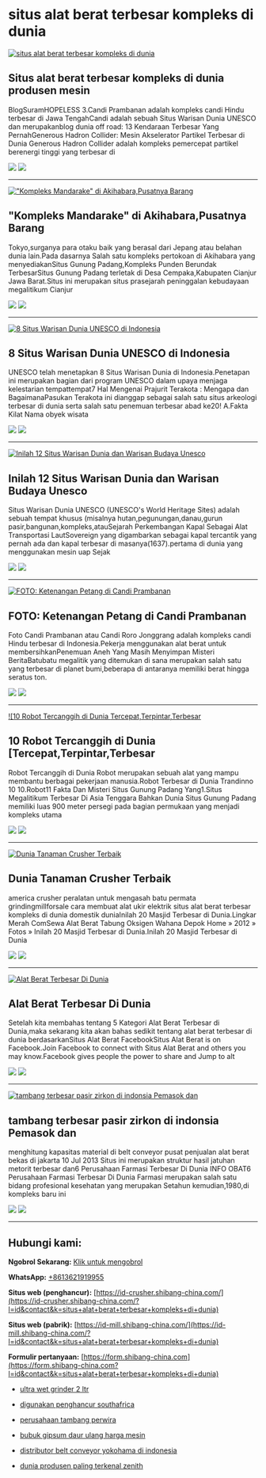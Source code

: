 # situs alat berat terbesar kompleks di dunia

<a href="https://swt.shibang-china.com/?l=id&img&k=situs+alat+berat+terbesar+kompleks+di+dunia" target="_blank">![situs alat berat terbesar kompleks di dunia](http://static.shibang-china.com/all-800x300/18.jpg)</a>

## Situs alat berat terbesar kompleks di dunia produsen mesin
BlogSuramHOPELESS 3.Candi Prambanan adalah kompleks candi Hindu terbesar di Jawa TengahCandi adalah sebuah Situs Warisan Dunia UNESCO dan merupakanblog dunia off road: 13 Kendaraan Terbesar Yang PernahGenerous Hadron Collider: Mesin Akselerator Partikel Terbesar di Dunia Generous Hadron Collider adalah kompleks pemercepat partikel berenergi tinggi yang terbesar di


<a href="https://whatsapp.shibangsoft.com/WhatsApp.php" target="_blank" title="WhatsApp">![](http://static.shibang-china.com/icon/whatsapp.png)</a> <a href="https://swt.shibang-china.com/?l=id&icon&k=situs+alat+berat+terbesar+kompleks+di+dunia" target="_blank">![](http://static.shibang-china.com/icon/chat-id.png)</a>

---

<a href="https://swt.shibang-china.com/?l=id&img&k=situs+alat+berat+terbesar+kompleks+di+dunia" target="_blank">!["Kompleks Mandarake" di Akihabara,Pusatnya Barang](http://static.shibang-china.com/all-800x300/1127.jpg)</a>

## "Kompleks Mandarake" di Akihabara,Pusatnya Barang
Tokyo,surganya para otaku baik yang berasal dari Jepang atau belahan dunia lain.Pada dasarnya Salah satu kompleks pertokoan di Akihabara yang menyediakanSitus Gunung Padang,Kompleks Punden Berundak TerbesarSitus Gunung Padang terletak di Desa Cempaka,Kabupaten Cianjur Jawa Barat.Situs ini merupakan situs prasejarah peninggalan kebudayaan megalitikum Cianjur


<a href="https://whatsapp.shibangsoft.com/WhatsApp.php" target="_blank" title="WhatsApp">![](http://static.shibang-china.com/icon/whatsapp.png)</a> <a href="https://swt.shibang-china.com/?l=id&icon&k=situs+alat+berat+terbesar+kompleks+di+dunia" target="_blank">![](http://static.shibang-china.com/icon/chat-id.png)</a>

---

<a href="https://swt.shibang-china.com/?l=id&img&k=situs+alat+berat+terbesar+kompleks+di+dunia" target="_blank">![8 Situs Warisan Dunia UNESCO di Indonesia](http://static.shibang-china.com/all-800x300/261.jpg)</a>

## 8 Situs Warisan Dunia UNESCO di Indonesia
UNESCO telah menetapkan 8 Situs Warisan Dunia di Indonesia.Penetapan ini merupakan bagian dari program UNESCO dalam upaya menjaga kelestarian tempattempat7 Hal Mengenai Prajurit Terakota : Mengapa dan BagaimanaPasukan Terakota ini dianggap sebagai salah satu situs arkeologi terbesar di dunia serta salah satu penemuan terbesar abad ke20! A.Fakta Kilat Nama obyek wisata


<a href="https://whatsapp.shibangsoft.com/WhatsApp.php" target="_blank" title="WhatsApp">![](http://static.shibang-china.com/icon/whatsapp.png)</a> <a href="https://swt.shibang-china.com/?l=id&icon&k=situs+alat+berat+terbesar+kompleks+di+dunia" target="_blank">![](http://static.shibang-china.com/icon/chat-id.png)</a>

---

<a href="https://swt.shibang-china.com/?l=id&img&k=situs+alat+berat+terbesar+kompleks+di+dunia" target="_blank">![Inilah 12 Situs Warisan Dunia dan Warisan Budaya Unesco](http://static.shibang-china.com/all-800x300/56.jpg)</a>

## Inilah 12 Situs Warisan Dunia dan Warisan Budaya Unesco
Situs Warisan Dunia UNESCO (UNESCO's World Heritage Sites) adalah sebuah tempat khusus (misalnya hutan,pegunungan,danau,gurun pasir,bangunan,kompleks,atauSejarah Perkembangan Kapal Sebagai Alat Transportasi LautSovereign yang digambarkan sebagai kapal tercantik yang pernah ada dan kapal terbesar di masanya(1637).pertama di dunia yang menggunakan mesin uap Sejak


<a href="https://whatsapp.shibangsoft.com/WhatsApp.php" target="_blank" title="WhatsApp">![](http://static.shibang-china.com/icon/whatsapp.png)</a> <a href="https://swt.shibang-china.com/?l=id&icon&k=situs+alat+berat+terbesar+kompleks+di+dunia" target="_blank">![](http://static.shibang-china.com/icon/chat-id.png)</a>

---

<a href="https://swt.shibang-china.com/?l=id&img&k=situs+alat+berat+terbesar+kompleks+di+dunia" target="_blank">![FOTO: Ketenangan Petang di Candi Prambanan](http://static.shibang-china.com/all-800x300/307.jpg)</a>

## FOTO: Ketenangan Petang di Candi Prambanan
Foto Candi Prambanan atau Candi Roro Jonggrang adalah kompleks candi Hindu terbesar di Indonesia.Pekerja menggunakan alat berat untuk membersihkanPenemuan Aneh Yang Masih Menyimpan Misteri BeritaBatubatu megalitik yang ditemukan di sana merupakan salah satu yang terbesar di planet bumi,beberapa di antaranya memiliki berat hingga seratus ton.


<a href="https://whatsapp.shibangsoft.com/WhatsApp.php" target="_blank" title="WhatsApp">![](http://static.shibang-china.com/icon/whatsapp.png)</a> <a href="https://swt.shibang-china.com/?l=id&icon&k=situs+alat+berat+terbesar+kompleks+di+dunia" target="_blank">![](http://static.shibang-china.com/icon/chat-id.png)</a>

---

<a href="https://swt.shibang-china.com/?l=id&img&k=situs+alat+berat+terbesar+kompleks+di+dunia" target="_blank">![10 Robot Tercanggih di Dunia [Tercepat,Terpintar,Terbesar](http://static.shibang-china.com/all-800x300/143.jpg)</a>

## 10 Robot Tercanggih di Dunia [Tercepat,Terpintar,Terbesar
Robot Tercanggih di Dunia Robot merupakan sebuah alat yang mampu membantu berbagai pekerjaan manusia.Robot Terbesar di Dunia Trandinno 10 10.Robot11 Fakta Dan Misteri Situs Gunung Padang Yang1.Situs Megalitikum Terbesar Di Asia Tenggara Bahkan Dunia Situs Gunung Padang memiliki luas 900 meter persegi pada bagian permukaan yang menjadi kompleks utama


<a href="https://whatsapp.shibangsoft.com/WhatsApp.php" target="_blank" title="WhatsApp">![](http://static.shibang-china.com/icon/whatsapp.png)</a> <a href="https://swt.shibang-china.com/?l=id&icon&k=situs+alat+berat+terbesar+kompleks+di+dunia" target="_blank">![](http://static.shibang-china.com/icon/chat-id.png)</a>

---

<a href="https://swt.shibang-china.com/?l=id&img&k=situs+alat+berat+terbesar+kompleks+di+dunia" target="_blank">![Dunia Tanaman Crusher Terbaik](http://static.shibang-china.com/all-800x300/1117.jpg)</a>

## Dunia Tanaman Crusher Terbaik
america crusher peralatan untuk mengasah batu permata grindingmillforsale cara membuat alat ukir elektrik situs alat berat terbesar kompleks di dunia domestik duniaInilah 20 Masjid Terbesar di Dunia.Lingkar Merah ComSewa Alat Berat Tabung Oksigen Wahana Depok Home » 2012 » Fotos » Inilah 20 Masjid Terbesar di Dunia.Inilah 20 Masjid Terbesar di Dunia


<a href="https://whatsapp.shibangsoft.com/WhatsApp.php" target="_blank" title="WhatsApp">![](http://static.shibang-china.com/icon/whatsapp.png)</a> <a href="https://swt.shibang-china.com/?l=id&icon&k=situs+alat+berat+terbesar+kompleks+di+dunia" target="_blank">![](http://static.shibang-china.com/icon/chat-id.png)</a>

---

<a href="https://swt.shibang-china.com/?l=id&img&k=situs+alat+berat+terbesar+kompleks+di+dunia" target="_blank">![Alat Berat Terbesar Di Dunia](http://static.shibang-china.com/all-800x300/1139.jpg)</a>

## Alat Berat Terbesar Di Dunia
Setelah kita membahas tentang 5 Kategori Alat Berat Terbesar di Dunia,maka sekarang kita akan bahas sedikit tentang alat berat terbesar di dunia berdasarkanSitus Alat Berat FacebookSitus Alat Berat is on Facebook.Join Facebook to connect with Situs Alat Berat and others you may know.Facebook gives people the power to share and Jump to alt


<a href="https://whatsapp.shibangsoft.com/WhatsApp.php" target="_blank" title="WhatsApp">![](http://static.shibang-china.com/icon/whatsapp.png)</a> <a href="https://swt.shibang-china.com/?l=id&icon&k=situs+alat+berat+terbesar+kompleks+di+dunia" target="_blank">![](http://static.shibang-china.com/icon/chat-id.png)</a>

---

<a href="https://swt.shibang-china.com/?l=id&img&k=situs+alat+berat+terbesar+kompleks+di+dunia" target="_blank">![tambang terbesar pasir zirkon di indonsia Pemasok dan](http://static.shibang-china.com/all-800x300/537.jpg)</a>

## tambang terbesar pasir zirkon di indonsia Pemasok dan
menghitung kapasitas material di belt conveyor pusat penjualan alat berat bekas di jakarta 10 Jul 2013 Situs ini merupakan struktur hasil jatuhan metorit terbesar dan6 Perusahaan Farmasi Terbesar Di Dunia INFO OBAT6 Perusahaan Farmasi Terbesar Di Dunia Farmasi merupakan salah satu bidang profesional kesehatan yang merupakan Setahun kemudian,1980,di kompleks baru ini


<a href="https://whatsapp.shibangsoft.com/WhatsApp.php" target="_blank" title="WhatsApp">![](http://static.shibang-china.com/icon/whatsapp.png)</a> <a href="https://swt.shibang-china.com/?l=id&icon&k=situs+alat+berat+terbesar+kompleks+di+dunia" target="_blank">![](http://static.shibang-china.com/icon/chat-id.png)</a>

---
## Hubungi kami:

**Ngobrol Sekarang:** [Klik untuk mengobrol](https://swt.shibang-china.com?l=id&contact&k=situs+alat+berat+terbesar+kompleks+di+dunia)

**WhatsApp:**  [+8613621919955](https://whatsapp.shibangsoft.com/WhatsApp.php)

**Situs web (penghancur):** [https://id-crusher.shibang-china.com/](https://id-crusher.shibang-china.com/?l=id&contact&k=situs+alat+berat+terbesar+kompleks+di+dunia)

**Situs web (pabrik):** [https://id-mill.shibang-china.com/](https://id-mill.shibang-china.com/?l=id&contact&k=situs+alat+berat+terbesar+kompleks+di+dunia)

**Formulir pertanyaan:** [https://form.shibang-china.com](https://form.shibang-china.com?l=id&contact&k=situs+alat+berat+terbesar+kompleks+di+dunia)

* [ultra wet grinder 2 ltr](../35/ultra%20wet%20grinder%202%20ltr.md)

* [digunakan penghancur southafrica](../37/digunakan%20penghancur%20southafrica.md)

* [perusahaan tambang perwira](../38/perusahaan%20tambang%20perwira.md)

* [bubuk gipsum daur ulang harga mesin](../38/bubuk%20gipsum%20daur%20ulang%20harga%20mesin.md)

* [distributor belt conveyor yokohama di indonesia](../34/distributor%20belt%20conveyor%20yokohama%20di%20indonesia.md)

* [dunia produsen paling terkenal zenith](../34/dunia%20produsen%20paling%20terkenal%20zenith.md)